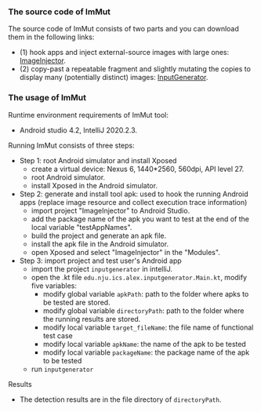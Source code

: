 ### The source code of ImMut
The source code of ImMut consists of two parts and you can download them in the following links:
* (1) hook apps and inject external-source images with large ones: [ImageInjector](www.abc.com).
* (2) copy-past a repeatable fragment and slightly mutating the copies to display many (potentially distinct) images: [InputGenerator](www.abc.com).

### The usage of ImMut

Runtime environment requirements of ImMut tool:
* Android studio 4.2, IntelliJ 2020.2.3.

Running ImMut consists of three steps:
* Step 1: root Android simulator and install Xposed 
     * create a virtual device: Nexus 6, 1440*2560, 560dpi, API level 27.
     * root Android simulator. 
     * install Xposed in the Android simulator.
* Step 2: generate and install tool apk: used to hook the running Android apps (replace image resource and collect execution trace information)
     * import project "ImageInjector" to Android Studio.
     * add the package name of the apk you want to test at the end of the local variable "testAppNames".
     * build the project and generate an apk file.  
     * install the apk file in the Android simulator.
     * open Xposed and select "ImageInjector" in the "Modules".
* Step 3: import project and test user's Android app
     * import the project `inputgenerator` in intelliJ.
     * open the .kt file `edu.nju.ics.alex.inputgenerator.Main.kt`, modify five variables:
          * modify global variable `apkPath`: path to the folder where apks to be tested are stored.
          * modify global variable `directoryPath`: path to the folder where the running results are stored.
          * modify local variable `target_fileName`: the file name of functional test case
          * modify local variable `apkName`: the name of the apk to be tested
          * modify local variable `packageName`: the package name of the apk to be tested
     * run `inputgenerator`

Results
* The detection results are in the file directory of `directoryPath`.
